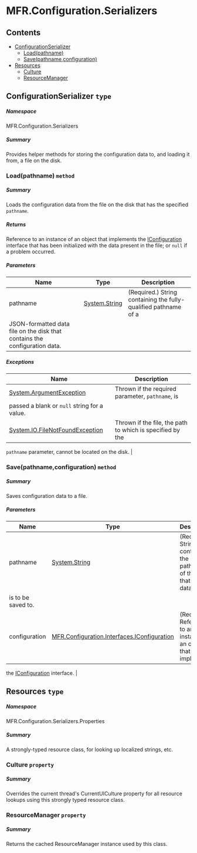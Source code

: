 <a name='assembly'></a>
# MFR.Configuration.Serializers

## Contents

- [ConfigurationSerializer](#T-MFR-Objects-Configuration-Serializers-ConfigurationSerializer 'MFR.Configuration.Serializers.ConfigurationSerializer')
  - [Load(pathname)](#M-MFR-Objects-Configuration-Serializers-ConfigurationSerializer-Load-System-String- 'MFR.Configuration.Serializers.ConfigurationSerializer.Load(System.String)')
  - [Save(pathname,configuration)](#M-MFR-Objects-Configuration-Serializers-ConfigurationSerializer-Save-System-String,MFR-Objects-Configuration-Interfaces-IConfiguration- 'MFR.Configuration.Serializers.ConfigurationSerializer.Save(System.String,MFR.Configuration.Interfaces.IConfiguration)')
- [Resources](#T-MFR-Objects-Configuration-Serializers-Properties-Resources 'MFR.Configuration.Serializers.Properties.Resources')
  - [Culture](#P-MFR-Objects-Configuration-Serializers-Properties-Resources-Culture 'MFR.Configuration.Serializers.Properties.Resources.Culture')
  - [ResourceManager](#P-MFR-Objects-Configuration-Serializers-Properties-Resources-ResourceManager 'MFR.Configuration.Serializers.Properties.Resources.ResourceManager')

<a name='T-MFR-Objects-Configuration-Serializers-ConfigurationSerializer'></a>
## ConfigurationSerializer `type`

##### Namespace

MFR.Configuration.Serializers

##### Summary

Provides helper methods for storing the configuration data to, and
loading it from, a file on the disk.

<a name='M-MFR-Objects-Configuration-Serializers-ConfigurationSerializer-Load-System-String-'></a>
### Load(pathname) `method`

##### Summary

Loads the configuration data from the file on the disk that has the
specified `pathname`.

##### Returns

Reference to an instance of an object that implements the
[IConfiguration](#T-MFR-Objects-IConfiguration 'MFR.IConfiguration')
interface that has been
initialized with the data present in the file; or
`null`
if a problem occurred.

##### Parameters

| Name | Type | Description |
| ---- | ---- | ----------- |
| pathname | [System.String](http://msdn.microsoft.com/query/dev14.query?appId=Dev14IDEF1&l=EN-US&k=k:System.String 'System.String') | (Required.) String containing the fully-qualified pathname of a
JSON-formatted data file on the disk that contains the configuration data. |

##### Exceptions

| Name | Description |
| ---- | ----------- |
| [System.ArgumentException](http://msdn.microsoft.com/query/dev14.query?appId=Dev14IDEF1&l=EN-US&k=k:System.ArgumentException 'System.ArgumentException') | Thrown if the required parameter, `pathname`, is
passed a blank or `null` string for a value. |
| [System.IO.FileNotFoundException](http://msdn.microsoft.com/query/dev14.query?appId=Dev14IDEF1&l=EN-US&k=k:System.IO.FileNotFoundException 'System.IO.FileNotFoundException') | Thrown if the file, the path to which is specified by the
`pathname`
parameter, cannot be located on the disk. |

<a name='M-MFR-Objects-Configuration-Serializers-ConfigurationSerializer-Save-System-String,MFR-Objects-Configuration-Interfaces-IConfiguration-'></a>
### Save(pathname,configuration) `method`

##### Summary

Saves configuration data to a file.

##### Parameters

| Name | Type | Description |
| ---- | ---- | ----------- |
| pathname | [System.String](http://msdn.microsoft.com/query/dev14.query?appId=Dev14IDEF1&l=EN-US&k=k:System.String 'System.String') | (Required.) String containing the pathname of the file that the data
is to be saved to. |
| configuration | [MFR.Configuration.Interfaces.IConfiguration](#T-MFR-Objects-Configuration-Interfaces-IConfiguration 'MFR.Configuration.Interfaces.IConfiguration') | (Required.) Reference to an instance of an object that implements
the
[IConfiguration](#T-MFR-Objects-Configuration-Interfaces-IConfiguration 'MFR.Configuration.Interfaces.IConfiguration')
interface. |

<a name='T-MFR-Objects-Configuration-Serializers-Properties-Resources'></a>
## Resources `type`

##### Namespace

MFR.Configuration.Serializers.Properties

##### Summary

A strongly-typed resource class, for looking up localized strings, etc.

<a name='P-MFR-Objects-Configuration-Serializers-Properties-Resources-Culture'></a>
### Culture `property`

##### Summary

Overrides the current thread's CurrentUICulture property for all
  resource lookups using this strongly typed resource class.

<a name='P-MFR-Objects-Configuration-Serializers-Properties-Resources-ResourceManager'></a>
### ResourceManager `property`

##### Summary

Returns the cached ResourceManager instance used by this class.

